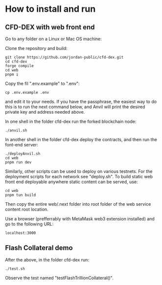 # How to install and run

## CFD-DEX with web front end

Go to any folder on a Linux or Mac OS machine:

Clone the repository and build:
```
git clone https://github.com/jordan-public/cfd-dex.git
cd cfd-dex
forge compile
cd web
pnpm i
```

Copy the fil ".env.example" to ".env":
```
cp .env.example .env
```
and edit it to your needs. If you have the passphrase, the easiest way to do this is to run the next command below, and Anvil will print the desired private key and address needed above.

In one shell in the folder cfd-dex run the forked blockchain node:
```
./anvil.sh
```

In another shell in the folder cfd-dex deploy the contracts, and then run the font-end server:
```
./deployAnvil.sh
cd web
pnpm run dev
```

Similarly, other scripts can be used to deploy on various testnets. For the deployment scripts for each network see "deploy<Network>.sh". To build static web front end deployable anywhere static content can be served, use:
```
cd web
pnpm tun build
```
Then copy the entire web/.next folder into root folder of the web service content root location.

Use a browser (prefferrably with MetaMask web3 extension installed) and go to the following URL: 
```
localhost:3000
```

## Flash Collateral demo

After the above, in the folder cfd-dex run:
```
./test.sh
```

Observe the test named "testFlashTrillionCollateral()".
